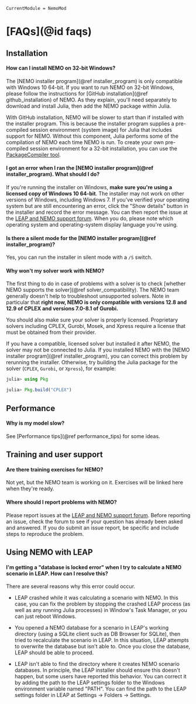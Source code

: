 ```@meta
CurrentModule = NemoMod
```
# [FAQs](@id faqs)

## Installation

#### How can I install NEMO on 32-bit Windows?

The [NEMO installer program](@ref installer_program) is only compatible with Windows 10 64-bit. If you want to run NEMO on 32-bit Windows, please follow the instructions for [GitHub installation](@ref github_installation) of NEMO. As they explain, you'll need separately to download and install Julia, then add the NEMO package within Julia.

With GitHub installation, NEMO will be slower to start than if installed with the installer program. This is because the installer program supplies a pre-compiled session environment (system image) for Julia that includes support for NEMO. Without this component, Julia performs some of the compilation of NEMO each time NEMO is run. To create your own pre-compiled session environment for a 32-bit installation, you can use the [PackageCompiler tool](https://github.com/JuliaLang/PackageCompiler.jl).

#### I got an error when I ran the [NEMO installer program](@ref installer_program). What should I do?

If you're running the installer on Windows, **make sure you're using a licensed copy of Windows 10 64-bit**. The installer may not work on other versions of Windows, including Windows 7. If you've verified your operating system but are still encountering an error, click the "Show details" button in the installer and record the error message. You can then report the issue at the [LEAP and NEMO support forum](https://leap.sei.org/support/). When you do, please note which operating system and operating-system display language you're using.

#### Is there a silent mode for the [NEMO installer program](@ref installer_program)?

Yes, you can run the installer in silent mode with a `/S` switch.

#### Why won't my solver work with NEMO?

The first thing to do in case of problems with a solver is to check [whether NEMO supports the solver](@ref solver_compatibility). The NEMO team generally doesn't help to troubleshoot unsupported solvers. Note in particular that **right now, NEMO is only compatible with versions 12.8 and 12.9 of CPLEX and versions 7.0-8.1 of Gurobi.**

You should also make sure your solver is properly licensed. Proprietary solvers including CPLEX, Gurobi, Mosek, and Xpress require a license that must be obtained from their provider.

If you have a compatible, licensed solver but installed it after NEMO, the solver may not be connected to Julia. If you installed NEMO with the [NEMO installer program](@ref installer_program), you can correct this problem by rerunning the installer. Otherwise, try building the Julia package for the solver (`CPLEX`, `Gurobi`, or `Xpress`), for example:

```julia
julia> using Pkg

julia> Pkg.build("CPLEX")
```
## Performance

#### Why is my model slow?

See [Performance tips](@ref performance_tips) for some ideas.

## Training and user support

#### Are there training exercises for NEMO?

Not yet, but the NEMO team is working on it. Exercises will be linked here when they're ready.

#### Where should I report problems with NEMO?

Please report issues at the [LEAP and NEMO support forum](https://leap.sei.org/support/). Before reporting an issue, check the forum to see if your question has already been asked and answered. If you do submit an issue report, be specific and include steps to reproduce the problem.

## Using NEMO with LEAP

#### I'm getting a "database is locked error" when I try to calculate a NEMO scenario in LEAP. How can I resolve this?

There are several reasons why this error could occur.

  * LEAP crashed while it was calculating a scenario with NEMO. In this case, you can fix the problem by stopping the crashed LEAP process (as well as any running Julia processes) in Window's Task Manager, or you can just reboot Windows.

  * You opened a NEMO database for a scenario in LEAP's working directory (using a SQLite client such as DB Browser for SQLite), then tried to recalculate the scenario in LEAP. In this situation, LEAP attempts to overwrite the database but isn't able to. Once you close the database, LEAP should be able to proceed.

  * LEAP isn't able to find the directory where it creates NEMO scenario databases. In principle, the LEAP installer should ensure this doesn't happen, but some users have reported this behavior. You can correct it by adding the path to the LEAP settings folder to the Windows environment variable named "PATH". You can find the path to the LEAP settings folder in LEAP at Settings -> Folders -> Settings.

